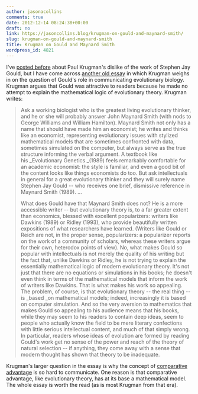 ```yaml
---
author: jasonacollins
comments: true
date: 2012-12-14 08:24:38+00:00
draft: no
link: https://jasoncollins.blog/krugman-on-gould-and-maynard-smith/
slug: krugman-on-gould-and-maynard-smith
title: Krugman on Gould and Maynard Smith
wordpress_id: 4821
---
```


I've [posted before](https://jasoncollins.blog/galbraith-on-evolution-and-the-invisible-hand/) about Paul Krugman's dislike of the work of Stephen Jay Gould, but I have come across [another old essay](http://web.mit.edu/krugman/www/ricardo.htm) in which Krugman weighs in on the question of Gould's role in communicating evolutionary biology. Krugman argues that Gould was attractive to readers because he made no attempt to explain the mathematical logic of evolutionary theory. Krugman writes:


<blockquote>Ask a working biologist who is the greatest living evolutionary thinker, and he or she will probably answer John Maynard Smith (with nods to George Williams and William Hamilton). Maynard Smith not only has a name that should have made him an economist; he writes and thinks like an economist, representing evolutionary issues with stylized mathematical models that are sometimes confronted with data, sometimes simulated on the computer, but always serve as the true structure informing the verbal argument. A textbook like his _Evolutionary Genetics _(1989) feels remarkably comfortable for an academic economist: the style is familiar, and even a good bit of the content looks like things economists do too. But ask intellectuals in general for a great evolutionary thinker and they will surely name Stephen Jay Gould -- who receives one brief, dismissive reference in Maynard Smith (1989). ...

What does Gould have that Maynard Smith does not? He is a more accessible writer -- but evolutionary theory is, to a far greater extent than economics, blessed with excellent popularizers: writers like Dawkins (1989) or Ridley (1993), who provide beautifully written expositions of what researchers have learned. (Writers like Gould or Reich are not, in the proper sense, popularizers: a popularizer reports on the work of a community of scholars, whereas these writers argue for their own, heterodox points of view). No, what makes Gould so popular with intellectuals is not merely the quality of his writing but the fact that, unlike Dawkins or Ridley, he is not trying to explain the essentially mathematical logic of modern evolutionary theory. It's not just that there are no equations or simulations in his books; he doesn't even think in terms of the mathematical models that inform the work of writers like Dawkins. That is what makes his work so appealing. The problem, of course, is that evolutionary theory -- the real thing -- is _based _on mathematical models; indeed, increasingly it is based on computer simulation. And so the very aversion to mathematics that makes Gould so appealing to his audience means that his books, while they may seem to his readers to contain deep ideas, seem to people who actually know the field to be mere literary confections with little serious intellectual content, and much of that simply wrong. In particular, readers whose ideas of evolution are formed by reading Gould's work get no sense of the power and reach of the theory of natural selection -- if anything, they come away with a sense that modern thought has shown that theory to be inadequate.</blockquote>


Krugman's larger question in the essay is why the concept of [comparative advantage](http://en.wikipedia.org/wiki/Comparative_advantage) is so hard to communicate. One reason is that comparative advantage, like evolutionary theory, has at its base a mathematical model. The whole essay is worth the read (as is most Krugman from that era).
